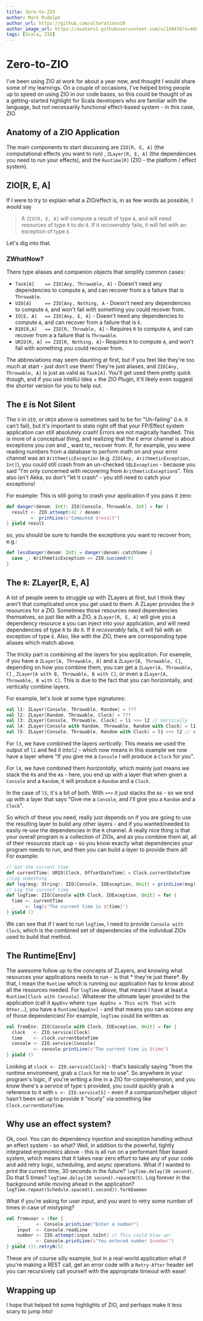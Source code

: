 ```yaml
---
title: Zero-to-ZIO 
author: Mark Rudolph 
author_url: https://github.com/alterationx10
author_image_url: https://avatars1.githubusercontent.com/u/149476?s=460&v=4
tags: [Scala, ZIO]
---
```


# Zero-to-ZIO

I've been using ZIO at work for about a year now, and thought I would share some of my learnings. On a couple of
occasions, I've helped bring people up to speed on using ZIO in our code bases, so this could be thought of as a
getting-started highlight for Scala developers who are familiar with the language, but not necessarily functional
effect-based system - in this case, ZIO.

## Anatomy of a ZIO Application

The main components to start discussing are `ZIO[R, E, A]` (the computational effects you want to run)
, `ZLayer[R, E, A]` (the dependencies you need to run your effects), and the `Runtime[R]` (ZIO - the platform / effect
system).

## ZIO[R, E, A]

If I were to try to explain what a ZIO/effect is, in as few words as possible, I would say

> A `ZIO[R, E, A]` will compute a result of type `A`, and will need resources of type `R` to do it. 
> If it _recoverably_ fails, it will fail with an exception of type `E`.

Let's dig into that.

### ZWhatNow?

There type aliases and companion objects that simplify common cases:

* `Task[A]    == ZIO[Any, Throwable, A]` - Doesn't need any dependencies to compute `A`, and can recover from a a
  failure that is `Throwable`.
* `UIO[A]     == ZIO[Any, Nothing, A` - Doesn't need any dependencies to compute `A`, and won't fail with something you
  could recover from.
* `IO[E, A]   == ZIO[Any, E, A]` - Doesn't need any dependencies to compute `A`, and can recover from a failure that
  is `E`.
* `RIO[R,A]   == ZIO[R, Throwble, A]` - Requires `R` to compute `A`, and can recover from a a failure that
  is `Throwable`.
* `URIO[R, A] == ZIO[R, Nothing, A]`- Requires `R` to compute `A`, and won't fail with something you could recover from.

The abbreviations may seem daunting at first, but if you feel like they're too much at start - just don't use them!
They're just aliases, and `ZIO[Any, Throwable, A]`
is just as valid as `Task[A]`. You'll get used them pretty quick though, and if you use IntelliJ Idea + the ZIO Plugin,
it'll likely even suggest the shorter version for you to help out.

## The `E` is Not Silent

The `U` in `UIO`, or `URIO` above is sometimes said to be for "Un-failing" (i.e. it can't fail), but it's important to
state right off that your FP/Effect system application can still absolutely crash! Errors are not magically handled.
This is more of a conceptual thing, and realizing that the `E` error channel is about exceptions you _can_ and _
want to_ recover from. If, for example, you were reading numbers from a database to perform math on and your error
channel was an `ArithmeticException` (e.g. `ZIO[Any, ArithmeticException, Int]`), you could still crash from an
un-checked `SQLException` - because you said "I'm only concerned with recovering from `ArithmeticException`s". This also
isn't Akka, so don't "let it crash" - you still need to catch your exceptions!

For example: This is still going to crash your application if you pass it zero:

```scala
def danger(denom: Int): ZIO[Console, Throwable, Int] = for {
  result <- ZIO.attempt(42 / denom)
  _      <- printLine(s"Computed $result")
} yield result
```

so, you should be sure to handle the exceptions you want to recover from, e.g.:

```scala
def lessDanger(denom: Int) = danger(denom).catchSome {
  case _: ArithmeticException => ZIO.succeed(0)
}
```

## The `R`: ZLayer[R, E, A]

A lot of people seem to struggle up with ZLayers at first, but I think they aren't that complicated once you get used to
them. A ZLayer provides the
`R` resources for a ZIO. Sometimes those resources need dependencies themselves, so just like with a ZIO,
a `ZLayer[R, E, A]` will give you a dependency resource `A` you can inject into your application, and will need
dependencies of type `R` to do it. If it _recoverably_ fails, it will fail with an exception of type `E`. Also, like
with the ZIO, there are corresponding type aliases which match above.

The tricky part is combining all the layers for you application. For example, if you have a `ZLayer[A, Throwable, B]`
and a `ZLayer[B, Throwable, C]`, depending on how you combine them, you can get a `ZLayer[A, Throwable, C]`
, `ZLayer[A with B, Throwable, B with C]`, or even a `ZLayer[A, Throwable, B with C]`. This is due to the fact that you
can horizontally, and vertically combine layers.

For example, let's look at some type signatures:

```scala
val l1: ZLayer[Console, Throwable, Random] = ???
val l2: ZLayer[Random, Throwable, Clock] = ???
val l3: ZLayer[Console, Throwable, Clock] = l1 >>> l2 // Vertically
val l4: ZLayer[Console with Random, Throwable, Random with Clock] = l1 ++ l2 // Horizontally
val l5: ZLayer[Console, Throwable, Random with Clock] = l1 >+> l2 // A bit of both
```

For `l3`, we have combined the layers _vertically_. This means we used the output of `l1` and fed it into`l2` - which
now means in this example we now have a layer where "If you give me a `Console` I will produce a `Clock` for you".

For `l4`, we have combined them _horizontally_, which mainly just means we stack the `R`s and the `A`s - here, you end
up with a layer that when given a `Console` and a `Random`, it will produce a `Random` and a `Clock`.

In the case of `l5`, it's a bit of both. With `>+>` it just stacks the `A`s - so we end up with a layer that says "Give
me a `Console`, and I'll give you a `Random` and a `Clock`".

So which of these you need, really just depends on if you are going to use the resulting layer to build any other layers -
and if you wanted/needed to easily re-use the dependencies in the `R` channel. A really nice thing is that your overall
program is a collection of ZIOs, and as you combine them all, all of their resources stack up - so you know exactly what
dependencies your program needs to run, and then you can build a layer to provide them all! For example:

```scala
// Get the current time
def currentTime: URIO[Clock, OffsetDateTime] = Clock.currentDateTime
//Log something
def log(msg: String): ZIO[Console, IOException, Unit] = printLine(msg)
// Log the current time
def logTime: ZIO[Console with Clock, IOException, Unit] = for {
  time <- currentTime
  _    <- log(s"The current time is ${time}")
} yield ()
```

We can see that if I want to run `logTime`, I need to provide `Console with Clock`, which is the combined set of
dependencies of the individual ZIOs used to build that method.

## The Runtime[Env]

The awesome follow up to the concepts of ZLayers, and knowing what resources your applications needs to run - is that *
they're just there*. By that, I mean the `Runtime` which is running our application has to know about all the
resources needed. For `logTime` above, that means I have at least a
`Runtime[Clock with Console]`. Whatever the ultimate layer provided to the application (call it `AppEnv`
where `type AppEnv = This with That with Other`...), you have a `Runtime[AppEnv]` - and that means you can access any of
those dependencies! For example, `logTime` could be written as

```scala
val fromEnv: ZIO[Console with Clock, IOException, Unit] = for {
  clock   <- ZIO.service[Clock]
  time    <- clock.currentDateTime
  console <- ZIO.service[Console]
  _       <- console.printLine(s"The current time is $time")
} yield ()
```

Looking at `clock <- ZIO.service[Clock]` - that's basically saying "from the runtime environment, grab a `Clock` for me to use".
So anywhere in your program's logic, if you're writing a line in a ZIO for-comprehension, and you _know_ there's a
service of type `S` provided, you could quickly grab a reference to it with `s <- ZIO.service[S]` - even if a
companion/helper object hasn't been set up to provide it "nicely" via something like `Clock.currentDateTime`.

## Why use an effect system?

Ok, cool. You can do dependency injection and exception handling without an effect system - so what? Well, in addition
to the powerful, tightly integrated ergonomics above - this is all run on a performant fiber based system, which means
that it takes near zero effort to take any of your code and add retry logic, scheduling, and async operations. What if I
wanted to print the current time, 30 seconds in the future? `logTime.delay(30 second)`. Do that 5
times? `logTime.delay(30 second).repeatN(5)`. Log forever in the background while moving ahead in the
application? `logTime.repeat(Schedule.spaced(1.second)).forkDaemon`

What if you're asking for user input, and you want to retry some number of times in case of mistyping?

```scala
val fromuser = (for {
    _      <- Console.printLine("Enter a number")
    input  <- Console.readLine
    number <- ZIO.attempt(input.toInt) // This could blow up!
    _      <- Console.printLine(s"You entered number $number")
} yield ()).retryN(5)
```

These are of course silly example, but in a real-world application what if you're making a REST call, get an error code
with a `Retry-After` header set you can recursively call yourself with the appropriate timeout with ease!

## Wrapping up

I hope that helped hit some highlights of ZIO, and perhaps make it less scary to jump into!
